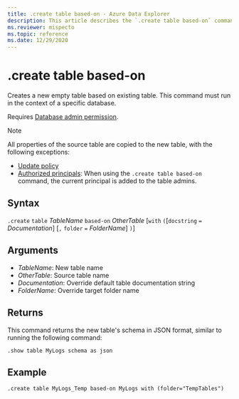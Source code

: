 ```yaml
---
title: .create table based-on - Azure Data Explorer
description: This article describes the `.create table based-on` command in Azure Data Explorer
ms.reviewer: mispecto
ms.topic: reference
ms.date: 12/29/2020
---
```

# .create table based-on

Creates a new empty table based on existing table. This command must run in the context of a specific database.

Requires [Database admin permission](access-control/role-based-authorization.md).

> [!NOTE]
> All properties of the source table are copied to the new table, with the following exceptions:
> * [Update policy](updatepolicy.md)
> * [Authorized principals](security-roles.md#managing-security-roles-overview): When using the `.create table based-on` command, the current principal is added to the table admins.

## Syntax

`.create` `table` *TableName* `based-on` *OtherTable*  [`with` `(`[`docstring` `=` *Documentation*] [`,` `folder` `=` *FolderName*] `)`]

## Arguments

* *TableName*: New table name
* *OtherTable*: Source table name
* *Documentation*: Override default table documentation string
* *FolderName*: Override target folder name

## Returns

This command returns the new table's schema in JSON format, similar to running the following command:

```kusto
.show table MyLogs schema as json
```

## Example

```kusto
.create table MyLogs_Temp based-on MyLogs with (folder="TempTables")
```

